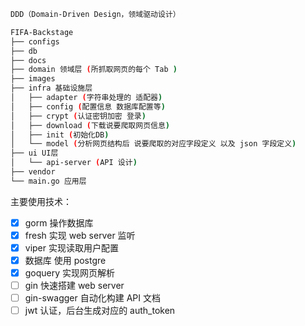 ```bash
DDD（Domain-Driven Design，领域驱动设计）

FIFA-Backstage
├── configs
├── db
├── docs
├── domain 领域层 (所抓取网页的每个 Tab )
├── images
├── infra 基础设施层
│   ├── adapter (字符串处理的 适配器)
│   ├── config (配置信息 数据库配置等)
│   ├── crypt (认证密钥加密 登录)
│   ├── download (下载说要爬取网页信息)
│   ├── init (初始化DB)
│   └── model (分析网页结构后 说要爬取的对应字段定义 以及 json 字段定义)
├── ui UI层 
│   └── api-server (API 设计)
├── vendor 
└── main.go 应用层
```

主要使用技术：

- [x] gorm 操作数据库
- [x] fresh 实现 web server 监听
- [x] viper 实现读取用户配置
- [x] 数据库 使用 postgre
- [x] goquery 实现网页解析
- [ ] gin 快速搭建 web server
- [ ] gin-swagger 自动化构建 API 文档
- [ ] jwt 认证，后台生成对应的 auth_token